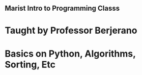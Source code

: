 ## Marist Intro to Programming Classs

# Taught by Professor Berjerano

# Basics on Python, Algorithms, Sorting, Etc
